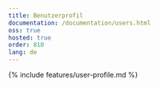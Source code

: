 ```yaml
---
title: Benutzerprofil
documentation: /documentation/users.html
oss: true
hosted: true
order: 810
lang: de
---
```


{% include features/user-profile.md %}
